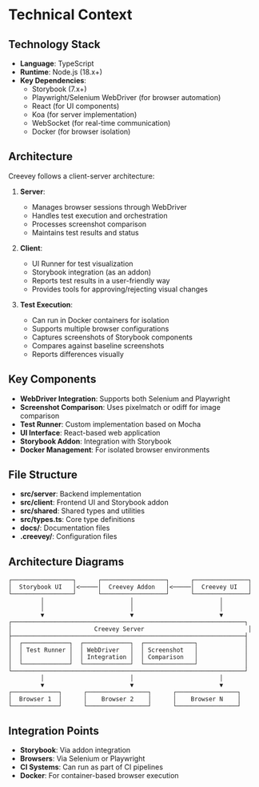 # Technical Context

## Technology Stack

- **Language**: TypeScript
- **Runtime**: Node.js (18.x+)
- **Key Dependencies**:
  - Storybook (7.x+)
  - Playwright/Selenium WebDriver (for browser automation)
  - React (for UI components)
  - Koa (for server implementation)
  - WebSocket (for real-time communication)
  - Docker (for browser isolation)

## Architecture

Creevey follows a client-server architecture:

1. **Server**:

   - Manages browser sessions through WebDriver
   - Handles test execution and orchestration
   - Processes screenshot comparison
   - Maintains test results and status

2. **Client**:

   - UI Runner for test visualization
   - Storybook integration (as an addon)
   - Reports test results in a user-friendly way
   - Provides tools for approving/rejecting visual changes

3. **Test Execution**:
   - Can run in Docker containers for isolation
   - Supports multiple browser configurations
   - Captures screenshots of Storybook components
   - Compares against baseline screenshots
   - Reports differences visually

## Key Components

- **WebDriver Integration**: Supports both Selenium and Playwright
- **Screenshot Comparison**: Uses pixelmatch or odiff for image comparison
- **Test Runner**: Custom implementation based on Mocha
- **UI Interface**: React-based web application
- **Storybook Addon**: Integration with Storybook
- **Docker Management**: For isolated browser environments

## File Structure

- **src/server**: Backend implementation
- **src/client**: Frontend UI and Storybook addon
- **src/shared**: Shared types and utilities
- **src/types.ts**: Core type definitions
- **docs/**: Documentation files
- **.creevey/**: Configuration files

## Architecture Diagrams

```
┌─────────────────┐      ┌──────────────────┐      ┌───────────────┐
│  Storybook UI   │<─────│  Creevey Addon   │<─────│  Creevey UI   │
└─────────────────┘      └──────────────────┘      └───────────────┘
         │                        │                        │
         │                        │                        │
         ▼                        ▼                        ▼
┌─────────────────────────────────────────────────────────────────┐
│                       Creevey Server                             │
├─────────────────────────────────────────────────────────────────┤
│  ┌─────────────┐  ┌─────────────┐  ┌──────────────┐             │
│  │ Test Runner │  │ WebDriver   │  │ Screenshot   │             │
│  │             │  │ Integration │  │ Comparison   │             │
│  └─────────────┘  └─────────────┘  └──────────────┘             │
└─────────────────────────────────────────────────────────────────┘
         │                        │                        │
         ▼                        ▼                        ▼
┌─────────────┐      ┌─────────────────┐      ┌─────────────────┐
│  Browser 1  │      │    Browser 2    │      │    Browser N    │
└─────────────┘      └─────────────────┘      └─────────────────┘
```

## Integration Points

- **Storybook**: Via addon integration
- **Browsers**: Via Selenium or Playwright
- **CI Systems**: Can run as part of CI pipelines
- **Docker**: For container-based browser execution

